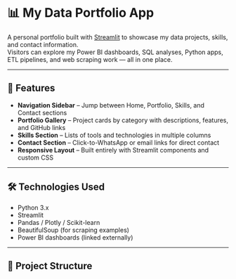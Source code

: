 # 📊 My Data Portfolio App

A personal portfolio built with [Streamlit](https://streamlit.io) to showcase my data projects, skills, and contact information.  
Visitors can explore my Power BI dashboards, SQL analyses, Python apps, ETL pipelines, and web scraping work — all in one place.

---

## 🚀 Features

- **Navigation Sidebar** – Jump between Home, Portfolio, Skills, and Contact sections  
- **Portfolio Gallery** – Project cards by category with descriptions, features, and GitHub links  
- **Skills Section** – Lists of tools and technologies in multiple columns  
- **Contact Section** – Click-to-WhatsApp or email links for direct contact  
- **Responsive Layout** – Built entirely with Streamlit components and custom CSS  

---

## 🛠️ Technologies Used

- Python 3.x  
- Streamlit  
- Pandas / Plotly / Scikit-learn  
- BeautifulSoup (for scraping examples)  
- Power BI dashboards (linked externally)

---

## 📂 Project Structure

